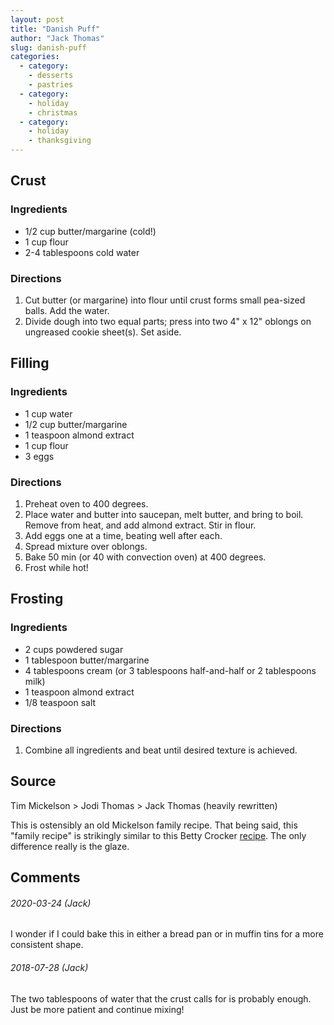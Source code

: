 ```yaml
---
layout: post
title: "Danish Puff"
author: "Jack Thomas"
slug: danish-puff
categories:
  - category:
    - desserts
    - pastries
  - category:
    - holiday
    - christmas
  - category:
    - holiday
    - thanksgiving
---
```


## Crust

### Ingredients

- 1/2 cup butter/margarine (cold!)
- 1 cup flour
- 2-4 tablespoons cold water

### Directions

1. Cut butter (or margarine) into flour until crust forms small pea-sized balls. Add the water.
2. Divide dough into two equal parts; press into two 4" x 12" oblongs on ungreased cookie sheet(s). Set aside.

## Filling

### Ingredients

- 1 cup water
- 1/2 cup butter/margarine
- 1 teaspoon almond extract
- 1 cup flour
- 3 eggs

### Directions

1. Preheat oven to 400 degrees.
2. Place water and butter into saucepan, melt butter, and bring to boil. Remove from heat, and add almond extract. Stir in flour.
3. Add eggs one at a time, beating well after each.
4. Spread mixture over oblongs.
5. Bake 50 min (or 40 with convection oven) at 400 degrees.
6. Frost while hot!

## Frosting

### Ingredients

- 2 cups powdered sugar
- 1 tablespoon butter/margarine
- 4 tablespoons cream (or 3 tablespoons half-and-half or 2 tablespoons milk)
- 1 teaspoon almond extract
- 1/8 teaspoon salt

### Directions

1. Combine all ingredients and beat until desired texture is achieved.

## Source

Tim Mickelson > Jodi Thomas > Jack Thomas (heavily rewritten)

This is ostensibly an old Mickelson family recipe. That being said, this "family recipe" is strikingly similar to this Betty Crocker [recipe](https://www.bettycrocker.com/recipes/danish-puff/eb777096-ceca-4e87-9d23-227659d088cd). The only difference really is the glaze.

## Comments

###### 2020-03-24 (Jack)

I wonder if I could bake this in either a bread pan or in muffin tins for a more consistent shape.

###### 2018-07-28 (Jack)

The two tablespoons of water that the crust calls for is probably enough. Just be more patient and continue mixing! 
